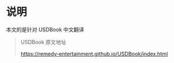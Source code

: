 # 说明

本文的是针对 USDBook 中文翻译

> USDBook 原文地址
> 
> https://remedy-entertainment.github.io/USDBook/index.html

